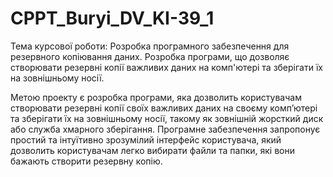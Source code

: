 # CPPT_Buryi_DV_KI-39_1
Тема курсової роботи: Розробка програмного забезпечення для резервного копіювання даних. Розробка програми, що дозволяє створювати резервні копії важливих даних на комп'ютері та зберігати їх на зовнішньому носії.

Метою проекту є розробка програми, яка дозволить користувачам створювати резервні копії своїх важливих даних на своєму комп’ютері та зберігати їх на зовнішньому носії, такому як зовнішній жорсткий диск або служба хмарного зберігання. Програмне забезпечення запропонує простий та інтуїтивно зрозумілий інтерфейс користувача, який дозволить користувачам легко вибирати файли та папки, які вони бажають створити резервну копію.
